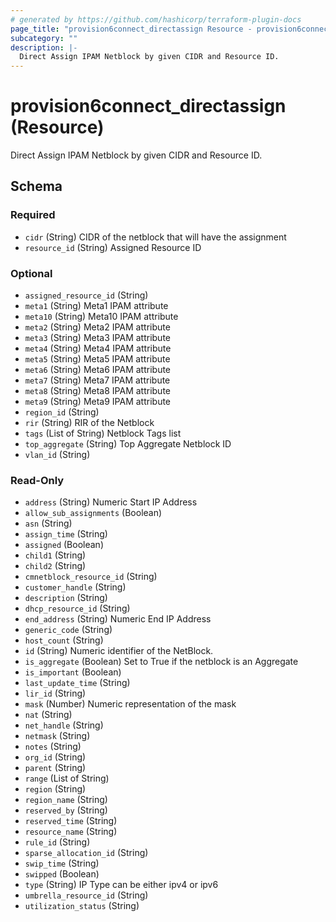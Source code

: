 ```yaml
---
# generated by https://github.com/hashicorp/terraform-plugin-docs
page_title: "provision6connect_directassign Resource - provision6connect"
subcategory: ""
description: |-
  Direct Assign IPAM Netblock by given CIDR and Resource ID.
---
```


# provision6connect_directassign (Resource)

Direct Assign IPAM Netblock by given CIDR and Resource ID.



<!-- schema generated by tfplugindocs -->
## Schema

### Required

- `cidr` (String) CIDR of the netblock that will have the assignment
- `resource_id` (String) Assigned Resource ID

### Optional

- `assigned_resource_id` (String)
- `meta1` (String) Meta1 IPAM attribute
- `meta10` (String) Meta10 IPAM attribute
- `meta2` (String) Meta2 IPAM attribute
- `meta3` (String) Meta3 IPAM attribute
- `meta4` (String) Meta4 IPAM attribute
- `meta5` (String) Meta5 IPAM attribute
- `meta6` (String) Meta6 IPAM attribute
- `meta7` (String) Meta7 IPAM attribute
- `meta8` (String) Meta8 IPAM attribute
- `meta9` (String) Meta9 IPAM attribute
- `region_id` (String)
- `rir` (String) RIR of the Netblock
- `tags` (List of String) Netblock Tags list
- `top_aggregate` (String) Top Aggregate Netblock ID
- `vlan_id` (String)

### Read-Only

- `address` (String) Numeric Start IP Address
- `allow_sub_assignments` (Boolean)
- `asn` (String)
- `assign_time` (String)
- `assigned` (Boolean)
- `child1` (String)
- `child2` (String)
- `cmnetblock_resource_id` (String)
- `customer_handle` (String)
- `description` (String)
- `dhcp_resource_id` (String)
- `end_address` (String) Numeric End IP Address
- `generic_code` (String)
- `host_count` (String)
- `id` (String) Numeric identifier of the NetBlock.
- `is_aggregate` (Boolean) Set to True if the netblock is an Aggregate
- `is_important` (Boolean)
- `last_update_time` (String)
- `lir_id` (String)
- `mask` (Number) Numeric representation of the mask
- `nat` (String)
- `net_handle` (String)
- `netmask` (String)
- `notes` (String)
- `org_id` (String)
- `parent` (String)
- `range` (List of String)
- `region` (String)
- `region_name` (String)
- `reserved_by` (String)
- `reserved_time` (String)
- `resource_name` (String)
- `rule_id` (String)
- `sparse_allocation_id` (String)
- `swip_time` (String)
- `swipped` (Boolean)
- `type` (String) IP Type can be either ipv4 or ipv6
- `umbrella_resource_id` (String)
- `utilization_status` (String)



